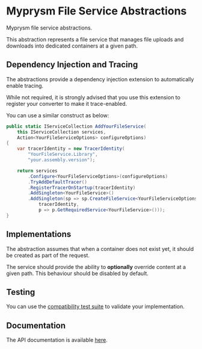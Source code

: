 ﻿# Myprysm File Service Abstractions

Myprysm file service abstractions.

This abstraction represents a file service 
that manages file uploads and downloads into dedicated containers at a given path.

## Dependency Injection and Tracing

The abstractions provide a dependency injection extension to automatically enable tracing.

While not required, 
it is strongly advised that you use this extension to register your converter to make it trace-enabled.

You can use a similar construct as below:

```c#
public static IServiceCollection AddYourFileService(
    this IServiceCollection services,
    Action<YourFileServiceOptions> configureOptions)
{
    var tracerIdentity = new TracerIdentity(
        "YourFileService.Library", 
        "your.assembly.version");

    return services
        .Configure<YourFileServiceOptions>(configureOptions)
        .TryAddDefaultTracer()
        .RegisterTracerOnStartup(tracerIdentity)
        .AddSingleton<YourFileService>()
        .AddSingleton(sp => sp.CreateFileService<YourFileServiceOptions>(
            tracerIdentity,
            p => p.GetRequiredService<YourFileService>()));
}
```

## Implementations

The abstraction assumes that when a container does not exist yet, it should be created as part of the request.

The service should provide the ability to **optionally** override content at a given path. 
This behaviour should be disabled by default.

## Testing

You can use the [compatibility test suite](../Myprysm.FileService.Abstractions.Testing/README.md)
to validate your implementation.

## Documentation

The API documentation is available [here](documentation/index.md).
